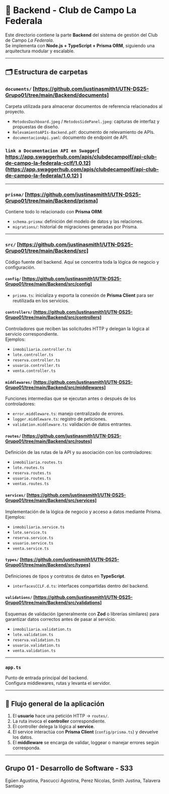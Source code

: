 # 📂 Backend - Club de Campo La Federala

Este directorio contiene la parte **Backend** del sistema de gestión del Club de Campo *La Federala*.  
Se implementa con **Node.js + TypeScript + Prisma ORM**, siguiendo una arquitectura modular y escalable.

---

## 🗂️ Estructura de carpetas

### `documents/` [https://github.com/justinasmith1/UTN-DS25-Grupo01/tree/main/Backend/documents]
Carpeta utilizada para almacenar documentos de referencia relacionados al proyecto.
- `MetodosDashboard.jpeg` / `MetodosSidePanel.jpeg`: capturas de interfaz y propuestas de diseño.
- `RelevamientoAPIs-Backend.pdf`: documento de relevamiento de APIs.
- `documentacionApi.yaml`: documento de endpoint de API.

### `link a Documentacion API en Swagger`[ https://app.swaggerhub.com/apis/clubdecampolf/api-club-de-campo-la-federala-cclf/1.0.12](https://app.swaggerhub.com/apis/clubdecampolf/api-club-de-campo-la-federala/1.0.12) ]

---

### `prisma/` [https://github.com/justinasmith1/UTN-DS25-Grupo01/tree/main/Backend/prisma]
Contiene todo lo relacionado con **Prisma ORM**:
- `schema.prisma`: definición del modelo de datos y las relaciones.
- `migrations/`: historial de migraciones generadas por Prisma.

---

### `src/` [https://github.com/justinasmith1/UTN-DS25-Grupo01/tree/main/Backend/src]
Código fuente del backend. Aquí se concentra toda la lógica de negocio y configuración.

#### `config/` [https://github.com/justinasmith1/UTN-DS25-Grupo01/tree/main/Backend/src/config]
- `prisma.ts`: inicializa y exporta la conexión de **Prisma Client** para ser reutilizada en los servicios.

#### `controllers/` [https://github.com/justinasmith1/UTN-DS25-Grupo01/tree/main/Backend/src/controllers]
Controladores que reciben las solicitudes HTTP y delegan la lógica al servicio correspondiente.  
Ejemplos:
- `inmobiliaria.controller.ts`
- `lote.controller.ts`
- `reserva.controller.ts`
- `usuario.controller.ts`
- `venta.controller.ts`


#### `middlewares/` [https://github.com/justinasmith1/UTN-DS25-Grupo01/tree/main/Backend/src/middlewares]
Funciones intermedias que se ejecutan antes o después de los controladores:
- `error.middleware.ts`: manejo centralizado de errores.
- `logger.middleware.ts`: registro de peticiones.
- `validation.middleware.ts`: validación de datos entrantes.

#### `routes/` [https://github.com/justinasmith1/UTN-DS25-Grupo01/tree/main/Backend/src/routes]
Definición de las rutas de la API y su asociación con los controladores:
- `inmobiliaria.routes.ts`
- `lote.routes.ts`
- `reserva.routes.ts`
- `usuario.routes.ts`
- `ventas.routes.ts`

#### `services/` [https://github.com/justinasmith1/UTN-DS25-Grupo01/tree/main/Backend/src/services]
Implementación de la lógica de negocio y acceso a datos mediante Prisma.  
Ejemplos:
- `inmobiliaria.service.ts`
- `lote.service.ts`
- `reserva.service.ts`
- `usuario.service.ts`
- `venta.service.ts`

#### `types/` [https://github.com/justinasmith1/UTN-DS25-Grupo01/tree/main/Backend/src/types]
Definiciones de tipos y contratos de datos en **TypeScript**.
- `interfacesCCLF.d.ts`: interfaces compartidas dentro del backend.

#### `validations/` [https://github.com/justinasmith1/UTN-DS25-Grupo01/tree/main/Backend/src/validations]
Esquemas de validación (generalmente con **Zod** o librerías similares) para garantizar datos correctos antes de pasar al servicio.
- `inmobiliaria.validation.ts`
- `lote.validation.ts`
- `reserva.validation.ts`
- `usuario.validation.ts`
- `venta.validation.ts`

---

### `app.ts`
Punto de entrada principal del backend.  
Configura middlewares, rutas y levanta el servidor.

---

## 🚀 Flujo general de la aplicación
1. El **usuario** hace una petición HTTP → `routes/`.
2. La ruta invoca el **controller** correspondiente.
3. El controller delega la lógica al **service**.
4. El service interactúa con **Prisma Client** (`config/prisma.ts`) y devuelve los datos.
5. El **middleware** se encarga de validar, loggear o manejar errores según corresponda.

---

## Grupo 01 - Desarrollo de Software - S33
Egüen Agustina, Pascucci Agostina, Perez Nicolas, Smith Justina, Talavera Santiago
